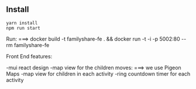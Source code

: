## Install

```
yarn install
npm run start
```
Run: ===> 
docker build -t familyshare-fe . && docker run -t -i -p 5002:80 --rm familyshare-fe 

Front End features:

  -mui react design
  -map view for the children moves: ===> we use Pigeon Maps
  -map view for children in each activity
  -ring countdown timer for each activity
  
